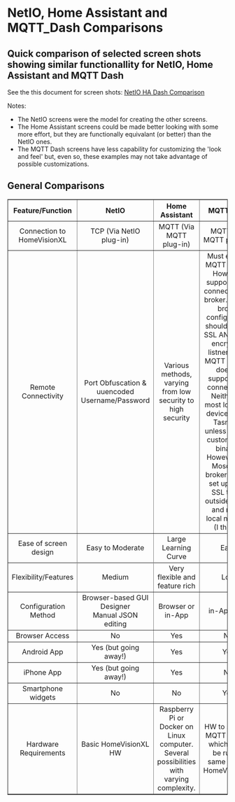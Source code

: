 # NetIO, Home Assistant and MQTT_Dash Comparisons

## Quick comparison of selected screen shots showing similar functionallity for NetIO, Home Assistant and MQTT Dash

See the this document for screen shots: [NetIO HA Dash Comparison](https://github.com/rebel7580/img/blob/master/NetIO%20HA%20Dash%20Comparison.pdf)

Notes:
* The NetIO screens were the model for creating the other screens.
* The Home Assistant screens could be made better looking with some more effort, but they are functionally equivalant (or better) than the NetIO ones.
* The MQTT Dash screens have less capability for customizing the 'look and feel' but, even so, these examples may not take advantage of possible customizations.

## General Comparisons

<table border="1" cellspacing="0">

 <tr>
  <th width="10%">Feature/Function</th>
  <th width="30%">NetIO</th>
  <th width="30%">Home Assistant</th>
  <th width="30%">MQTT Dash</th>
 </tr>
 <tr>
  <td align="center">Connection to HomeVisionXL</td>
  <td align="center">TCP (Via NetIO plug-in)</td>
  <td align="center">MQTT (Via MQTT plug-in)</td>
  <td align="center">MQTT (Via MQTT plug-in)</td>
 </tr>
 <tr>
  <td align="center">Remote Connectivity</td>
  <td align="center">Port Obfuscation & uuencoded Username/Password</td>
  <td align="center">Various methods, varying from low security to high security</td>
  <td align="center">Must expose MQTT broker. However, supports SSL connections to broker. (MQTT broker configuration should enable SSL AND non-encrypted listners. The MQTT plug-in doesn't support SSL connections. Neither do most local IOT devices (e.g., Tasmota, unless using a custom-built binary). However, the Mosquitto broker can be set up to be SSL to the outside world, and not to local network (I think!).</td>
 </tr>
 <tr>
  <td align="center">Ease of screen design</td>
  <td align="center">Easy to Moderate</td>
  <td align="center">Large Learning Curve</td>
  <td align="center">Easy</td>
 </tr>
 <tr>

 <tr>
  <td align="center">Flexibility/Features</td>
  <td align="center">Medium</td>
  <td align="center">Very flexible and feature rich</td>
  <td align="center">Low</td>
 </tr>
 <tr>
  <td align="center">Configuration Method</td>
  <td align="center">Browser-based GUI Designer<br>Manual JSON editing</td>
  <td align="center">Browser or in-App</td>
  <td align="center">in-App only</td>
 </tr>
 <tr>
  <td align="center">Browser Access</td>
  <td align="center">No</td>
  <td align="center">Yes</td>
  <td align="center">No</td>
 </tr>
 <tr>
  <td align="center">Android App</td>
  <td align="center">Yes (but going away!)</td>
  <td align="center">Yes</td>
  <td align="center">Yes</td>
 </tr>
 <tr>
  <td align="center">iPhone App</td>
  <td align="center">Yes (but going away!)</td>
  <td align="center">Yes</td>
  <td align="center">No</td>
 </tr>
 <tr>
  <td align="center">Smartphone widgets</td>
  <td align="center">No</td>
  <td align="center">No</td>
  <td align="center">Yes</td>
 </tr>
 <tr>
  <td align="center">Hardware Requirements</td>
  <td align="center">Basic HomeVisionXL HW</td>
  <td align="center">Raspberry Pi or Docker on Linux computer. Several possibilities with varying complexity.</td>
  <td align="center">HW to support MQTT broker, which could be run on same HW as HomeVisionXL.</td>
 </tr>

</table>